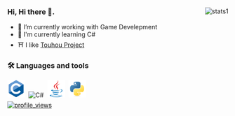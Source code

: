 <div class=stats>
    <img
     alt=stats1
     align=right
     style="object-fit: none; object-position: 0 -50px;"
     src=https://github-readme-stats.vercel.app/api?username=JoaoCamo&count_private=true&show_icons=true&theme=tokyonight>
  <h3>Hi, Hi there 🤗.</a></h3>
  <ul>
    <li>🔭 I’m currently working with Game Develepment</li>
    <li>🌱 I'm currently learning C#</li>
    <li>⛩️ I like <a href="https://en.touhouwiki.net">Touhou Project</a></li>
  </ul>
</div>

### :hammer_and_wrench: Languages and tools
<div>
  <img src="https://github.com/devicons/devicon/blob/master/icons/c/c-original.svg" title="C" **alt="C" witdh="40" height="40" />&nbsp;
  <img src="https://github.com/devicons/devicon/blob/master/icons/c#/c#-original.svg" title="C#" **alt="C#" witdh="40" height="40" />&nbsp;
  <img src="https://github.com/devicons/devicon/blob/master/icons/java/java-original.svg" title="Java" **alt="Java" witdh="40" height="40" />&nbsp;
  <img src="https://github.com/devicons/devicon/blob/master/icons/python/python-original.svg" title="Python" **alt="Python" witdh="40" height="40" />&nbsp;
  
</div>

<div class=badges align=left>
    <a href=https://github.com/JoaoCamo>
      <img
       alt=profile_views
       align=center
       style="margin-right: 20px; margin-bottom: -10px"
       src=https://komarev.com/ghpvc/?username=JoaoCamo&style=flat&color=brightgreen>
    </a> 
</div>
